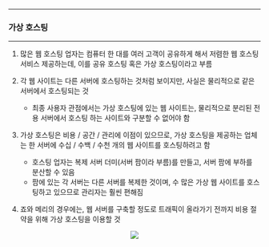 -----
### 가상 호스팅
-----
1. 많은 웹 호스팅 업자는 컴퓨터 한 대를 여러 고객이 공유하게 해서 저렴한 웹 호스팅 서비스 제공하는데, 이를 공유 호스팅 혹은 가상 호스팅이라고 부름
2. 각 웹 사이트는 다른 서버에 호스팅하는 것처럼 보이지만, 사실은 물리적으로 같은 서버에서 호스팅되는 것
   - 최종 사용자 관점에서는 가상 호스팅에 있는 웹 사이트는, 물리적으로 분리된 전용 서버에서 호스팅 하는 사이트와 구분할 수 없어야 함

3. 가상 호스팅은 비용 / 공간 / 관리에 이점이 있으므로, 가상 호스팅을 제공하는 업체는 한 서버에 수십 / 수백 / 수천 개의 웹 사이트를 호스팅하려고 함
   - 호스팅 업자는 복제 서버 더미(서버 팜이라 부름)를 만들고, 서버 팜에 부하를 분산할 수 있음
   - 팜에 있는 각 서버는 다른 서버를 복제한 것이며, 수 많은 가상 웹 사이트를 호스팅하고 있으므로 관리자는 훨씬 편해짐

4. 죠와 메리의 경우에는, 웹 서버를 구축할 정도로 트래픽이 올라가기 전까지 비용 절약을 위해 가상 호스팅을 이용할 것
<div align="center">
<img src="https://github.com/user-attachments/assets/b71c82a8-104a-43b6-b880-e837f35448ba">
</div>

